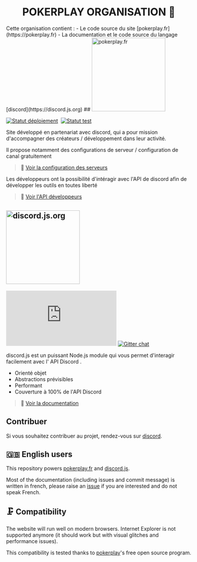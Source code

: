 <h1 align="center">POKERPLAY ORGANISATION 👋</h1>
Cette organisation contient : 
- Le code source du site [pokerplay.fr](https://pokerplay.fr)
- La documentation et le code source du langage [discord](https://discord.js.org)
## <a href="https://pokerplay.fr"><img src="https://pokerplay/images/logo.jpeg" alt="pokerplay.fr" width="200"/></a>

[![Statut déploiement](https://github.com/betagouv/pokerplay-org/actions/workflows/deploy.yaml/badge.svg?branch=master)](https://github.com/betagouv/pokerplay-org/actions/workflows/deploy.yaml?query=branch%3Amaster++)&nbsp;
[![Statut test](https://github.com/betagouv/pokerplay-org/actions/workflows/test.yaml/badge.svg?branch=master)](https://github.com/betagouv/pokerplay-org/actions/workflows/test.yaml?query=branch%3Amaster++)

Site développé en partenariat avec discord, qui a pour mission d'accompagner des créateurs / développement dans leur activité. 

Il propose notamment des configurations de serveur / configuration de canal gratuitement
> 🧮 [Voir la configuration des serveurs](https://support.discord.com/hc/fr/categories/200404378)

Les développeurs ont la possibilité d'intéragir avec l'API de discord afin de développer les outils en toutes liberté
> 🧰 [Voir l'API développeurs](https://discord.com/developers/docs/intro)



## <a href="https://discord.js.org/#/"><img src="https://discord.js.org/static/logo-square.png" alt="discord.js.org" width="200"/></a>

[![Npm version](https://img.shields.io/npm/v/discord.js)](https://www.npmjs.com/package/discord.js)
[![Gitter chat](https://badges.gitter.im/discord/discord.png)](https://gitter.im/discord/community)

discord.js est un puissant Node.js module qui vous permet d'interagir facilement avec l' API Discord .

- Orienté objet
- Abstractions prévisibles
- Performant
- Couverture à 100% de l'API Discord

> 📖 [Voir la documentation](https://discord.js.org/#/docs/main/master/general/welcome)


## Contribuer

Si vous souhaitez contribuer au projet, rendez-vous sur [discord](https://discord.gg/muZXD3eawc).


## 🇬🇧 English users

This repository powers [pokerplay.fr](https://github.com/EinSlen/PokerPlay) and [discord.js](https://discord.js.org/#/docs/main/master/general/welcome).

Most of the documentation (including issues and commit message) is written in french, please raise an [issue](https://discord.js.org/#/docs/main/master/general/welcome) if you are interested and do not speak French.

## 🗜️ Compatibility

The website will run well on modern browsers. Internet Explorer is not supported anymore (it should work but with visual glitches and performance issues).

This compatibility is tested thanks to [pokerplay](https://pokerplay.fr)'s free open source program.

